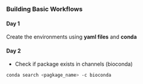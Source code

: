 ### Building Basic Workflows

#### Day 1

Create the environments using **yaml files** and **conda**




#### Day 2


 - Check if package exists in channels (bioconda)
 
 ```bash
 conda search <pagkage_name> -c bioconda 
 ```